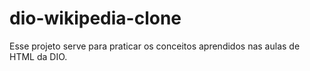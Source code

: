 # dio-wikipedia-clone
Esse projeto serve para praticar os conceitos aprendidos nas aulas de HTML da DIO.
